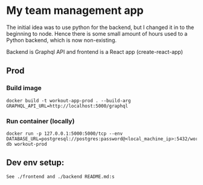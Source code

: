 # My team management app

The initial idea was to use python for the backend, but I changed it in to the beginning to node. Hence there is some small amount of hours used to a Python backend, which is now non-existing.

Backend is Graphql API and frontend is a React app (create-react-app)

## Prod

### Build image

```
docker build -t workout-app-prod . --build-arg GRAPHQL_API_URL=http://localhost:5000/graphql
```

### Run container (locally)

```
docker run -p 127.0.0.1:5000:5000/tcp --env DATABASE_URL=postgresql://postgres:password@<local_machine_ip>:5432/workout-db workout-prod 
```

## Dev env setup:

``` 
See ./frontend and ./backend README.md:s
```
